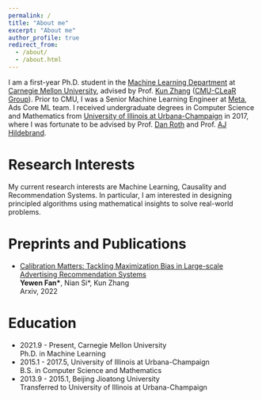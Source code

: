 ```yaml
---
permalink: /
title: "About me"
excerpt: "About me"
author_profile: true
redirect_from: 
  - /about/
  - /about.html
---
```


I am a first-year Ph.D. student in the [Machine Learning Department](https://www.ml.cmu.edu/) at [Carnegie Mellon University](https://www.cmu.edu/), advised by Prof. [Kun Zhang](https://www.andrew.cmu.edu/user/kunz1/) ([CMU-CLeaR Group](https://www.cmu.edu/dietrich/causality/)). Prior to CMU, I was a Senior Machine Learning Engineer at [Meta](https://about.facebook.com/), Ads Core ML team. I received undergraduate degrees in Computer Science and Mathematics from [University of Illinois at Urbana-Champaign](https://illinois.edu/) in 2017, where I was fortunate to be advised by Prof. [Dan Roth](https://www.cis.upenn.edu/~danroth/) and Prof. [AJ Hildebrand](https://faculty.math.illinois.edu/~hildebr/).

Research Interests
======
My current research interests are Machine Learning, Causality and Recommendation Systems. In particular, I am interested in designing principled algorithms using mathematical insights to solve real-world problems.

Preprints and Publications
======
- [Calibration Matters: Tackling Maximization Bias in Large-scale Advertising Recommendation Systems](https://arxiv.org/abs/2205.09809)  
**Yewen Fan\***, Nian Si\*, Kun Zhang  
Arxiv, 2022

Education
======
- 2021.9 - Present, Carnegie Mellon University  
Ph.D. in Machine Learning
- 2015.1 - 2017.5, University of Illinois at Urbana-Champaign  
B.S. in Computer Science and Mathematics 
- 2013.9 - 2015.1, Beijing Jioatong University  
Transferred to University of Illinois at Urbana-Champaign

